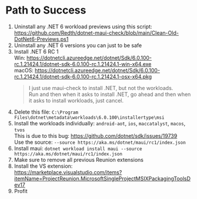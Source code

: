 # Path to Success

1. Uninstall any .NET 6 workload previews using this script:  
   https://github.com/Redth/dotnet-maui-check/blob/main/Clean-Old-DotNet6-Previews.ps1
2. Uninstall any .NET 6 versions you can just to be safe
3. Install .NET 6 RC 1  
   Win: https://dotnetcli.azureedge.net/dotnet/Sdk/6.0.100-rc.1.21424.1/dotnet-sdk-6.0.100-rc.1.21424.1-win-x64.exe   
   macOS: https://dotnetcli.azureedge.net/dotnet/Sdk/6.0.100-rc.1.21424.1/dotnet-sdk-6.0.100-rc.1.21424.1-osx-x64.pkg  
   > I just use maui-check to install .NET, but not the workloads.  
   > Run and then when it asks to install .NET, go ahead and then when it asks to install workloads, just cancel.
4. Delete this file: `C:\Program Files\dotnet\metadata\workloads\6.0.100\installertype\msi`
5. Install the workloads individually: `android-aot`, `ios`, `maccatalyst`, `macos`, `tvos`  
   This is due to this bug: https://github.com/dotnet/sdk/issues/19739  
   Use the source: `--source https://aka.ms/dotnet/maui/rc1/index.json`
6. Install maui: `dotnet workload install maui --source https://aka.ms/dotnet/maui/rc1/index.json`
7. Make sure to remove all previous Reunion extensions
8. Install the VS extension:  
   https://marketplace.visualstudio.com/items?itemName=ProjectReunion.MicrosoftSingleProjectMSIXPackagingToolsDev17
9. Profit